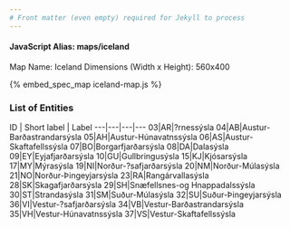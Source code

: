 ```yaml
---
# Front matter (even empty) required for Jekyll to process
---
```


#### JavaScript Alias: maps/iceland

Map Name: Iceland
Dimensions (Width x Height): 560x400



{% embed_spec_map iceland-map.js %}

### List of Entities

ID | Short label | Label
---|---|---|---
03|AR|?rnessýsla
04|AB|Austur-Barðastrandarsýsla
05|AH|Austur-Húnavatnssýsla
06|AS|Austur-Skaftafellssýsla
07|BO|Borgarfjarðarsýsla
08|DA|Dalasýsla
09|EY|Eyjafjarðarsýsla
10|GU|Gullbringusýsla
15|KJ|Kjósarsýsla
17|MY|Mýrasýsla
19|NI|Norður-?safjarðarsýsla
20|NM|Norður-Múlasýsla
21|NO|Norður-Þingeyjarsýsla
23|RA|Rangárvallasýsla
28|SK|Skagafjarðarsýsla
29|SH|Snæfellsnes-og Hnappadalssýsla
30|ST|Strandasýsla
31|SM|Suður-Múlasýsla
32|SU|Suður-Þingeyjarsýsla
36|VI|Vestur-?safjarðarsýsla
34|VB|Vestur-Barðastrandarsýsla
35|VH|Vestur-Húnavatnssýsla
37|VS|Vestur-Skaftafellssýsla

